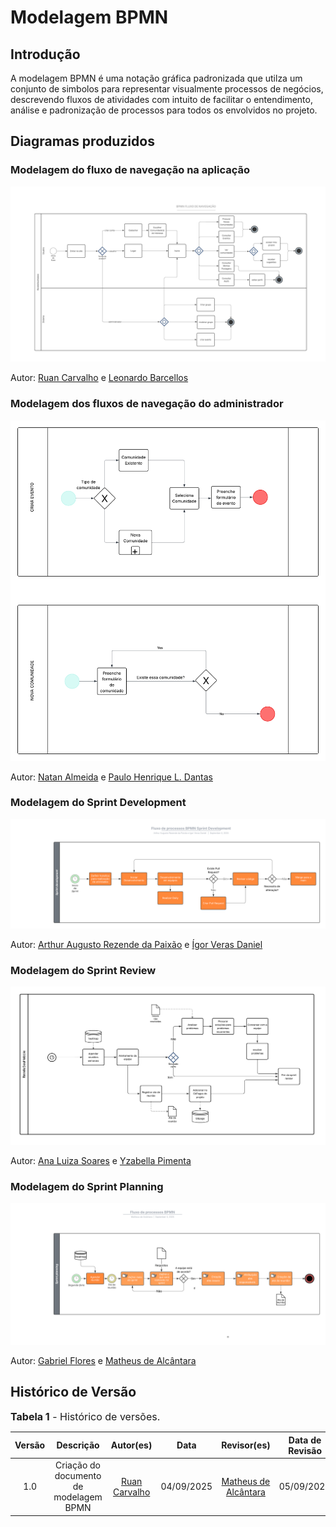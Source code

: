 # Modelagem BPMN

## Introdução

A modelagem BPMN é uma notação gráfica padronizada que utilza um conjunto de simbolos para representar visualmente processos de negócios, descrevendo fluxos de atividades com intuito de facilitar o entendimento, análise e padronização de processos para todos os envolvidos no projeto.

## Diagramas produzidos

### Modelagem do fluxo de navegação na aplicação

![Fluxo de navegação](../Assets/fluxodenavegaçãoReveleSeuHobbie.png)

Autor: [Ruan Carvalho](https://github.com/Ruan-Carvalho) e [Leonardo Barcellos](https://github.com/oyLeonardo)

### Modelagem dos fluxos de navegação do administrador

![Fluxo de navegação admin](../Assets/fluxoadmin.png)

Autor: [Natan Almeida](https://github.com/natanalmeida03) e [Paulo Henrique L. Dantas](https://github.com/Nanashii76)

### Modelagem do Sprint Development

![Sprint development](../Assets/sprintdevelopment.png)

Autor: [Arthur Augusto Rezende da Paixão](https://github.com/arthur-augusto) e [Ígor Veras Daniel](https://github.com/igorvdaniel)

### Modelagem do Sprint Review

![Sprint review](../Assets/sprintreview.png)

Autor: [Ana Luiza Soares](https://github.com/Ana-Luiza-SC) e [Yzabella Pimenta](https://github.com/redjsun)

### Modelagem do Sprint Planning

![Sprint planing](../Assets/sprintplanning.png)

Autor: [Gabriel Flores](https://github.com/Gabrielfcoelho) e [Matheus de Alcântara](https://github.com/matheusdealcantara)

## Histórico de Versão

<font size="3"><p style="text-align: left">**Tabela 1** - Histórico de versões.</p></font>

| Versão | Descrição | Autor(es) | Data | Revisor(es) | Data de Revisão |
| :---: | :---: | :---: | :---: | :---: | :---: |
| 1.0 | Criação do documento de modelagem BPMN | [Ruan Carvalho](https://github.com/Ruan-Carvalho) | 04/09/2025 | [Matheus de Alcântara](https://github.com/matheusdealcantara) | 05/09/2025 |
